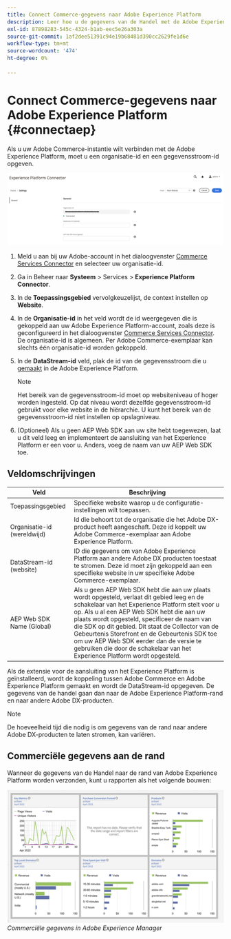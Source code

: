 ```yaml
---
title: Connect Commerce-gegevens naar Adobe Experience Platform
description: Leer hoe u de gegevens van de Handel met de Adobe Experience Platform verbindt.
exl-id: 87898283-545c-4324-b1ab-eec5e26a303a
source-git-commit: 1af2dee51391c94e19b68481d390cc2629fe1d6e
workflow-type: tm+mt
source-wordcount: '474'
ht-degree: 0%

---
```


# Connect Commerce-gegevens naar Adobe Experience Platform {#connectaep}

Als u uw Adobe Commerce-instantie wilt verbinden met de Adobe Experience Platform, moet u een organisatie-id en een gegevensstroom-id opgeven.

![Configuratie van Experience Platform-aansluiting](assets/epc-config.png)

1. Meld u aan bij uw Adobe-account in het dialoogvenster [Commerce Services Connector](../landing/saas.md#organizationid) en selecteer uw organisatie-id.

1. Ga in Beheer naar **Systeem** > Services > **Experience Platform Connector**.

1. In de **Toepassingsgebied** vervolgkeuzelijst, de context instellen op **Website**.

1. In de **Organisatie-id** in het veld wordt de id weergegeven die is gekoppeld aan uw Adobe Experience Platform-account, zoals deze is geconfigureerd in het dialoogvenster [Commerce Services Connector](../landing/saas.md#organizationid). De organisatie-id is algemeen. Per Adobe Commerce-exemplaar kan slechts één organisatie-id worden gekoppeld.

1. In de **DataStream-id** veld, plak de id van de gegevensstroom die u [gemaakt](https://experienceleague.adobe.com/docs/experience-platform/edge/datastreams/overview.html#create) in de Adobe Experience Platform.

   >[!NOTE]
   >
   >Het bereik van de gegevensstroom-id moet op websiteniveau of hoger worden ingesteld. Op dat niveau wordt dezelfde gegevensstroom-id gebruikt voor elke website in de hiërarchie. U kunt het bereik van de gegevensstroom-id niet instellen op opslagniveau.

1. (Optioneel) Als u geen AEP Web SDK aan uw site hebt toegewezen, laat u dit veld leeg en implementeert de aansluiting van het Experience Platform er een voor u. Anders, voeg de naam van uw AEP Web SDK toe.

## Veldomschrijvingen

| Veld | Beschrijving |
|--- |--- |
| Toepassingsgebied | Specifieke website waarop u de configuratie-instellingen wilt toepassen. |
| Organisatie-id (wereldwijd) | Id die behoort tot de organisatie die het Adobe DX-product heeft aangeschaft. Deze id koppelt uw Adobe Commerce-exemplaar aan Adobe Experience Platform. |
| DataStream-id (website) | ID die gegevens om van Adobe Experience Platform aan andere Adobe DX producten toestaat te stromen. Deze id moet zijn gekoppeld aan een specifieke website in uw specifieke Adobe Commerce-exemplaar. |
| AEP Web SDK Name (Global) | Als u geen AEP Web SDK hebt die aan uw plaats wordt opgesteld, verlaat dit gebied leeg en de schakelaar van het Experience Platform stelt voor u op. Als u al een AEP Web SDK hebt die aan uw plaats wordt opgesteld, specificeer de naam van die SDK op dit gebied. Dit staat de Collector van de Gebeurtenis Storefront en de Gebeurtenis SDK toe om uw AEP Web SDK eerder dan de versie te gebruiken die door de schakelaar van het Experience Platform wordt opgesteld. |

Als de extensie voor de aansluiting van het Experience Platform is geïnstalleerd, wordt de koppeling tussen Adobe Commerce en Adobe Experience Platform gemaakt en wordt de DataStream-id opgegeven. De gegevens van de handel gaan dan naar de Adobe Experience Platform-rand en naar andere Adobe DX-producten.

>[!NOTE]
>
> De hoeveelheid tijd die nodig is om gegevens van de rand naar andere Adobe DX-producten te laten stromen, kan variëren.

## Commerciële gegevens aan de rand

Wanneer de gegevens van de Handel naar de rand van Adobe Experience Platform worden verzonden, kunt u rapporten als het volgende bouwen:

![Commerciële gegevens in Adobe Experience Manager](assets/aem-data-1.png)
_Commerciële gegevens in Adobe Experience Manager_
